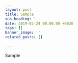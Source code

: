```yaml
---
layout: post
title: Sample
sub_heading: ''
date: 2019-02-24 00:00:00 +0630
tags: []
banner_image: ''
related_posts: []

---
```

Sample
